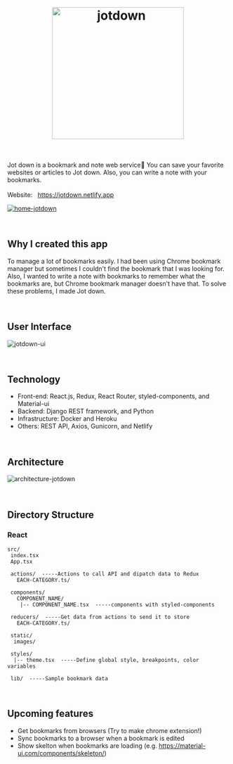 
<br/>

<h1 align="center"><a href="https://jotdown.netlify.app" target="_blank"><img src="https://user-images.githubusercontent.com/43656115/76158436-92285b00-60ca-11ea-8b29-e064f9dcd900.png" alt="jotdown" width="300"></a></h1>

<br/>

Jot down is a bookmark and note web service📗 You can save your favorite websites or articles to Jot down. Also, you can write a note with your bookmarks.  
<br/>
Website: &nbsp; https://jotdown.netlify.app


[![home-jotdown](https://user-images.githubusercontent.com/43656115/76158377-2f36c400-60ca-11ea-99e8-909b6363e555.png)](https://jotdown.netlify.app)

<br/>

## Why I created this app
To manage a lot of bookmarks easily. I had been using Chrome bookmark manager but sometimes I couldn't find the bookmark that I was looking for. Also, I wanted to write a note with bookmarks to remember what the bookmarks are, but Chrome bookmark manager doesn't have that. To solve these problems, I made Jot down.

<br/>

## User Interface
![jotdown-ui](https://user-images.githubusercontent.com/43656115/76174246-64dbbb80-6163-11ea-9e46-ee29e85081a4.png)


<br/>

## Technology
- Front-end: React.js, Redux, React Router, styled-components, and Material-ui
- Backend: Django REST framework, and Python
- Infrastructure: Docker and Heroku
- Others: REST API, Axios, Gunicorn, and Netlify

<br/>


## Architecture
![architecture-jotdown](https://user-images.githubusercontent.com/43656115/76137120-0e00a580-5fee-11ea-8bce-cfff48684507.png)

<br/>

## Directory Structure

### React
```
src/
 index.tsx
 App.tsx
 
 actions/  -----Actions to call API and dipatch data to Redux 
   EACH-CATEGORY.ts/
 
 components/
   COMPONENT_NAME/
    |-- COMPONENT_NAME.tsx  -----components with styled-components
 
 reducers/  -----Get data from actions to send it to store 
   EACH-CATEGORY.ts/
 
 static/
  images/
 
 styles/
  |-- theme.tsx  -----Define global style, breakpoints, color variables  

 lib/  -----Sample bookmark data
```
<br/>

## Upcoming features
- Get bookmarks from browsers (Try to make chrome extension!)
- Sync bookmarks to a browser when a bookmark is edited
- Show skelton when bookmarks are loading (e.g. https://material-ui.com/components/skeleton/) 

<br/>


<br/>
